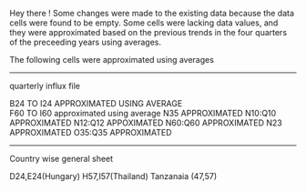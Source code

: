 Hey there !
Some changes were made to the existing data because the data cells were found to be empty. Some cells were lacking data values, and they were approximated based on the previous trends in the four quarters of the preceeding years using averages.

The following cells were approximated using averages

---------------------------------------------------
quarterly influx file

B24 TO I24 APPROXIMATED USING AVERAGE  
F60 TO I60 approximated using average
N35 APPROXIMATED 
N10:Q10 APPROXIMATED
N12:Q12 APPOXIMATED
N60:Q60 APPROXIMATED 
N23 APPROXIMATED 
O35:Q35 APPROXIMATED

------------------------------------------------------
Country wise general sheet 

D24,E24(Hungary)
H57,I57(Thailand) 
Tanzanaia (47,57)
